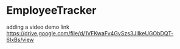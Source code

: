 # EmployeeTracker
adding a video demo link
https://drive.google.com/file/d/1VFKwaFv4GvSzs3JIlkeUGObDQT-6IxBs/view

